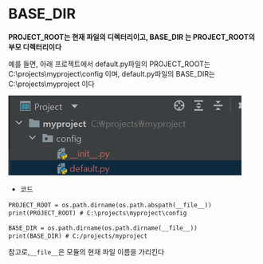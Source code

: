 # BASE_DIR

**PROJECT_ROOT는 현재 파일의 디렉터리이고, BASE_DIR 는 PROJECT_ROOT의 부모 디렉터리이다**

예를 들면, 아래 프로젝트에서 default.py파일의 PROJECT_ROOT는 C:\projects\myproject\config 이며, default.py파일의 BASE_DIR는 C:\projects\myproject 이다

![image-20211110165524395](../images/2021-11-10-base_dir.png)

- 코드

```
PROJECT_ROOT = os.path.dirname(os.path.abspath(__file__))
print(PROJECT_ROOT) # C:\projects\myproject\config
```

```
BASE_DIR = os.path.dirname(os.path.dirname(__file__))
print(BASE_DIR) # C:/projects/myproject
```

참고로,`__file__`은 모듈의 현재 파일 이름을 가리킨다

